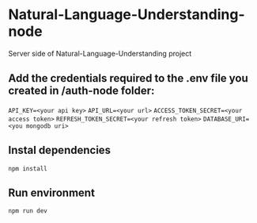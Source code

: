 # Natural-Language-Understanding-node
Server side of Natural-Language-Understanding project

## Add the credentials required to the .env file you created in /auth-node folder:
   `API_KEY=<your api key>`
   `API_URL=<your url>`
   `ACCESS_TOKEN_SECRET=<your access token>`
   `REFRESH_TOKEN_SECRET=<your refresh token>`
   `DATABASE_URI=<you mongodb uri>`

## Instal dependencies
`npm install`

## Run environment
`npm run dev`